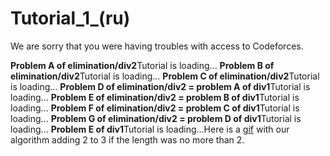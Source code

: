 # Tutorial_1_(ru)

We are sorry that you were having troubles with access to Codeforces.

 **Problem A of elimination/div2**Tutorial is loading... **Problem B of elimination/div2**Tutorial is loading... **Problem C of elimination/div2**Tutorial is loading... **Problem D of elimination/div2 = problem A of div1**Tutorial is loading... **Problem E of elimination/div2 = problem B of div1**Tutorial is loading... **Problem F of elimination/div2 = problem C of div1**Tutorial is loading... **Problem G of elimination/div2 = problem D of div1**Tutorial is loading... **Problem E of div1**Tutorial is loading...Here is a [gif](https://codeforces.com/https://i.imgur.com/AkYVBRN.gif) with our algorithm adding 2 to 3 if the length was no more than 2.

